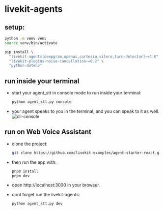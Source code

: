 # livekit-agents

## setup:

```bash
python -m venv venv
source venv/bin/activate
```

```bash
pip install \
  "livekit-agents[deepgram,openai,cartesia,silero,turn-detector]~=1.0" \
  "livekit-plugins-noise-cancellation~=0.2" \
  "python-dotenv"
```

## run inside your terminal

- start your agent_stt in console mode to run inside your terminal:
  ```bash
  python agent_stt.py console
  ```
- your agent speaks to you in the terminal, and you can speak to it as well.
![cli-console](/imgs/cli-console.png)

## run on Web Voice Assistant

- clone the project:
  ```bash
  git clone https://github.com/livekit-examples/agent-starter-react.git
  ```

- then run the app with:
  ```bash
  pnpm install
  pnpm dev
  ```
- open http://localhost:3000 in your browser.

- dont forget run the livekit-agents:
  ```bash
  python agent_stt.py dev
  ```